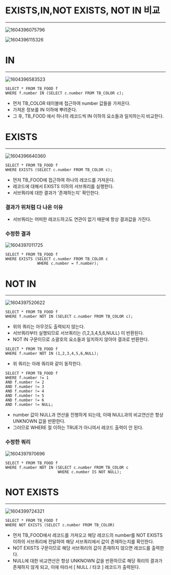 # EXISTS,IN,NOT EXISTS, NOT IN 비교

---

![1604396075796](C:\Users\user\AppData\Roaming\Typora\typora-user-images\1604396075796.png)

![1604396115326](C:\Users\user\AppData\Roaming\Typora\typora-user-images\1604396115326.png)

# IN

---

![1604396583523](C:\Users\user\AppData\Roaming\Typora\typora-user-images\1604396583523.png)

```mysql
SELECT * FROM TB_FOOD f
WHERE f.number IN (SELECT c.number FROM TB_COLOR c);
```

- 먼저 TB_COLOR 테이블에 접근하여 number 값들을 가져온다.
- 가져온 정보를 IN 이하에 뿌려준다.
- 그 후, TB_FOOD 에서 하나의 레코드씩 IN 이하의 요소들과 일치하는지 비교한다.



# EXISTS

---

![1604396640360](C:\Users\user\AppData\Roaming\Typora\typora-user-images\1604396640360.png)

```mysql
SELECT * FROM TB_FOOD f
WHERE EXISTS (SELECT c.number FROM TB_COLOR c);
```

- 먼저 TB_FOOD에 접근하여 하나의 레코드를 가져온다.
- 레코드에 대해서 EXISTS 이하의 서브쿼리를 실행한다.
- 서브쿼리에 대한 결과가 '존재하는지' 확인한다.

### 결과가 위처럼 다 나온 이유

- 서브쿼리는 어떠한 레코드하고도 연관이 없기 때문에 항상 결과값을 가진다.

### 수정한 결과

![1604397011725](C:\Users\user\AppData\Roaming\Typora\typora-user-images\1604397011725.png)

```mysql
SELECT * FROM TB_FOOD f
WHERE EXISTS (SELECT c.number FROM TB_COLOR c
              WHERE c.number = f.number);
```



# NOT IN

---

![1604397520622](C:\Users\user\AppData\Roaming\Typora\typora-user-images\1604397520622.png)

```mysql
SELECT * FROM TB_FOOD f
WHERE f.number NOT IN (SELECT c.number FROM TB_COLOR c);
```

- 위의 쿼리는 아무것도 출력되지 않는다.
- 서브쿼리부터 실행되므로 서브쿼리는 (1,2,3,4,5,6,NULL) 이 반환된다.
- NOT IN 구문이므로 소괄호의 요소들과 일치하지 않아야 결과로 반환한다.

```mysql
SELECT * FROM TB_FOOD f
WHERE f.number NOT IN (1,2,3,4,5,6,NULL);
```

- 위 쿼리는 아래 쿼리와 같이 동작한다.

```mysql
SELECT * FROM TB_FOOD f
WHERE f.number != 1
AND f.number != 2
AND f.number != 3
AND f.number != 4
AND f.number != 5
AND f.number != 6
AND f.number != NULL;
```

- number 값이 NULL과 연산을 진행하게 되는데, 이때 NULL과의 비교연산은 항상 UNKNOWN 값을 반환한다.
- 그러므로 WHERE 절 이하는 TRUE가 아니여서 레코드 출력이 안 된다.

### 수정한 쿼리

![1604397970696](C:\Users\user\AppData\Roaming\Typora\typora-user-images\1604397970696.png)

```mysql
SELECT * FROM TB_FOOD f
WHERE f.number NOT IN (SELECT c.number FROM TB_COLOR c
                       WHERE c.number IS NOT NULL);
```



# NOT EXISTS

---

![1604399724321](C:\Users\user\AppData\Roaming\Typora\typora-user-images\1604399724321.png)

```mysql
SELECT * FROM TB_FOOD f
WHERE NOT EXISTS (SELECT c.number FROM TB_COLOR)
```

- 먼저 TB_FOOD에서 레코드를 가져오고 해당 레코드의 number를 NOT EXISTS 이하의 서브쿼리에 전달하여 해당 서브쿼리에서 값이 존재하는지를 확인한다.
- NOT EXISTS 구문이므로 해당 서브쿼리의 값이 존재하지 않으면 레코드를 출력한다.
- NULL에 대한 비교연산은 항상 UNKNOWN 값을 반환하므로 해당 쿼리의 결과가 존재하지 않게 되고, 이에 따라서 [ NULL / 타코 ] 레코드가 출력된다.





